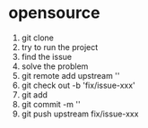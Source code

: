 # opensource

1. git clone
2. try to run the project
3. find the issue 
4. solve the problem
5. git remote add upstream '' 
6. git check out -b 'fix/issue-xxx'
7. git add
8. git commit -m ''
9. git push upstream fix/issue-xxx